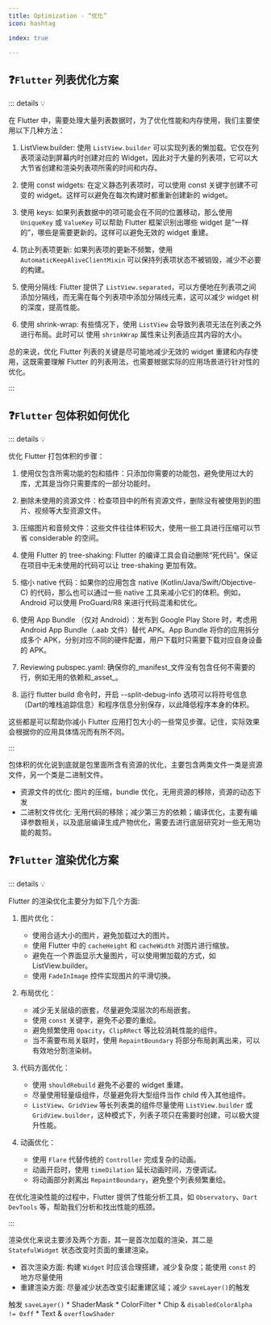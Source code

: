 ```yaml
---
title: Optimization - “优化”
icon: hashtag

index: true

---
```


<!-- more -->

## ❓`Flutter` 列表优化方案

::: details 💡 

在 Flutter 中，需要处理大量列表数据时，为了优化性能和内存使用，我们主要使用以下几种方法：

1. ListView.builder: 使用 `ListView.builder` 可以实现列表的懒加载。它仅在列表项滚动到屏幕内时创建对应的 Widget，因此对于大量的列表项，它可以大大节省创建和渲染列表项所需的时间和内存。

2. 使用 const widgets: 在定义静态列表项时，可以使用 const 关键字创建不可变的 widget。这样可以避免在每次构建时都重新创建新的 widget。

3. 使用 keys: 如果列表数据中的项可能会在不同的位置移动，那么使用 `UniqueKey` 或 `ValueKey` 可以帮助 Flutter 框架识别出哪些 widget 是“一样的”，哪些是需要更新的。这样可以避免无效的 widget 重建。

4. 防止列表项更新: 如果列表项的更新不频繁，使用 `AutomaticKeepAliveClientMixin` 可以保持列表项状态不被销毁，减少不必要的构建。

5. 使用分隔线: Flutter 提供了 `ListView.separated`，可以方便地在列表项之间添加分隔线，而无需在每个列表项中添加分隔线元素，这可以减少 widget 树的深度，提高性能。

6. 使用 shrink-wrap: 有些情况下，使用 `ListView` 会导致列表项无法在列表之外进行布局。此时可以 使用 `shrinkWrap` 属性来让列表适应其内容的大小。

总的来说，优化 Flutter 列表的关键是尽可能地减少无效的 widget 重建和内存使用，这既需要理解 Flutter 的列表用法，也需要根据实际的应用场景进行针对性的优化。

:::

## ❓`Flutter` 包体积如何优化

::: details 💡 

优化 Flutter 打包体积的步骤：

1. 使用仅包含所需功能的包和插件：只添加你需要的功能包，避免使用过大的库，尤其是当你只需要库的一部分功能时。

2. 删除未使用的资源文件：检查项目中的所有资源文件，删除没有被使用到的图片、视频等大型资源文件。

3. 压缩图片和音频文件：这些文件往往体积较大，使用一些工具进行压缩可以节省 considerable 的空间。

4. 使用 Flutter 的 tree-shaking: Flutter 的编译工具会自动删除“死代码”。保证在项目中无未使用的代码可以让 tree-shaking 更加有效。

5. 缩小 native 代码：如果你的应用包含 native (Kotlin/Java/Swift/Objective-C) 的代码，那么也可以通过一些 native 工具来减小它们的体积。例如，Android 可以使用 ProGuard/R8 来进行代码混淆和优化。

6. 使用 App Bundle （仅对 Android）：发布到 Google Play Store 时，考虑用 Android App Bundle（.aab 文件）替代 APK。App Bundle 将你的应用拆分成多个 APK，分别对应不同的硬件配置，用户下载时只需要下载对应自身设备的 APK。

7. Reviewing pubspec.yaml: 确保你的_manifest_文件没有包含任何不需要的行，例如无用的依赖和_asset_。

8. 运行 flutter build 命令时，开启 --split-debug-info 选项可以将符号信息（Dart的堆栈追踪信息）和程序信息分别保存，以此降低程序本身的体积。

这些都是可以帮助你减小 Flutter 应用打包大小的一些常见步骤。记住，实际效果会根据你的应用具体情况而有所不同。

:::

  包体积的优化说到底就是包里面所含有资源的优化，主要包含两类文件一类是资源文件，另一个类是二进制文件。
  
  * 资源文件的优化: 图片的压缩，bundle 优化，无用资源的移除，资源的动态下发
  * 二进制文件优化: 无用代码的移除；减少第三方的依赖；编译优化，主要有编译参数相关，以及底层编译生成产物优化，需要去进行底层研究对一些无用功能的裁剪。

## ❓`Flutter` 渲染优化方案

::: details 💡 

Flutter 的渲染优化主要分为如下几个方面:

1. 图片优化：
    - 使用合适大小的图片，避免加载过大的图片。
    - 使用 Flutter 中的 `cacheHeight` 和 `cacheWidth` 对图片进行缩放。
    - 避免在一个界面显示大量图片，可以使用懒加载的方式，如 ListView.builder。
    - 使用 `FadeInImage` 控件实现图片的平滑切换。

2. 布局优化：
    - 减少无关层级的嵌套，尽量避免深层次的布局嵌套。
    - 使用 `const` 关键字，避免不必要的重绘。
    - 避免频繁使用 `Opacity`，`ClipRRect` 等比较消耗性能的组件。
    - 当不需要布局关联时，使用 `RepaintBoundary` 将部分布局剥离出来，可以有效地分割渲染树。

3. 代码方面优化：
    - 使用 `shouldRebuild` 避免不必要的 widget 重建。
    - 尽量使用轻量级组件，尽量避免将大型组件当作 child 传入其他组件。
    - `ListView`、`GridView` 等长列表类的组件尽量使用 `ListView.builder` 或 `GridView.builder`，这种模式下，列表子项只在需要时创建，可以极大提升性能。

4. 动画优化：
    - 使用 `Flare` 代替传统的 `Controller` 完成复杂的动画。
    - 动画开启时，使用 `timeDilation` 延长动画时间，方便调试。
    - 将动画部分剥离出 `RepaintBoundary`，避免整个列表频繁重绘。

在优化渲染性能的过程中，Flutter 提供了性能分析工具，如 `Observatory`、`Dart DevTools` 等，帮助我们分析和找出性能的瓶颈。

:::

  渲染优化来说主要涉及两个方面，其一是首次加载的渲染，其二是 `StatefulWidget` 状态改变时页面的重建渲染。
  
  * 首次渲染方面: 构建 `Widget` 时应该合理搭建，减少复杂度；能使用 `const` 的地方尽量使用
  * 重建渲染方面: 尽量减少状态改变引起重建区域；减少 `saveLayer()`的触发
  
  触发 `saveLayer()`
    * ShaderMask
    * ColorFilter
    * Chip & `disabledColorAlpha != 0xff`
    * Text & `overflowShader`